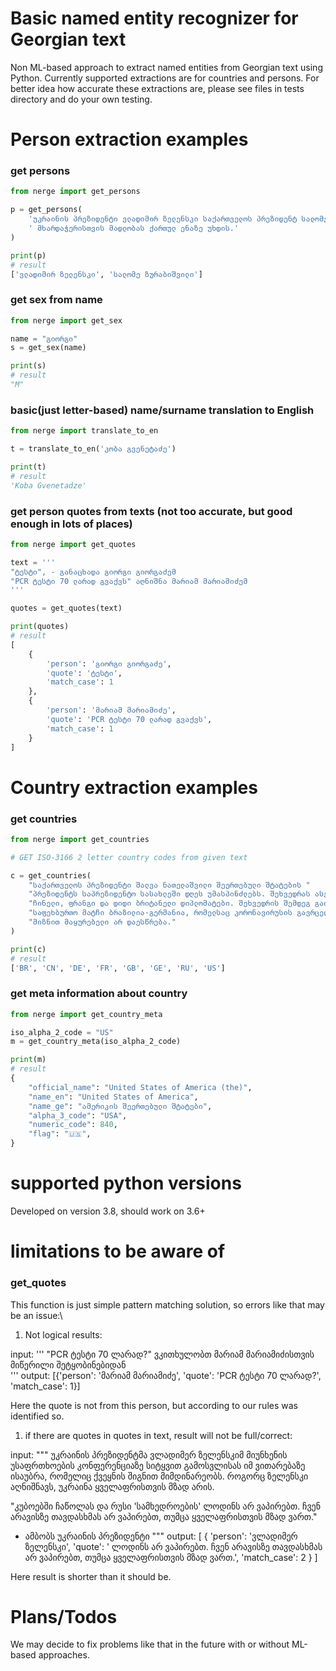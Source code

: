 # Basic named entity recognizer for Georgian text
Non ML-based approach to extract named entities from Georgian text using Python.
Currently supported extractions are for countries and persons.
For better idea how accurate these extractions are, please see files in tests directory and do your own testing.

# Person extraction examples

### get persons
```python
from nerge import get_persons

p = get_persons(
    'უკრაინის პრეზიდენტი ვლადიმირ ზელენსკი საქართველოს პრეზიდენტ სალომე ზურაბიშვილს'
    ' მხარდაჭერისთვის მადლობას ქართულ ენაზე უხდის.'
)

print(p)
# result
['ვლადიმირ ზელენსკი', 'სალომე ზურაბიშვილი']
```

### get sex from name
```python
from nerge import get_sex

name = "გიორგი"
s = get_sex(name)

print(s)
# result
"M"
```

### basic(just letter-based) name/surname translation to English
```python
from nerge import translate_to_en

t = translate_to_en('კობა გვენეტაძე')

print(t)
# result
'Koba Gvenetadze'
```

### get person quotes from texts (not too accurate, but good enough in lots of places)
```python
from nerge import get_quotes

text = '''
"ტესტი", - განაცხადა გიორგი გიორგაძემ    
"PCR ტესტი 70 ლარად გვაქვს" აღნიშნა მარიამ მარიამიძემ
'''

quotes = get_quotes(text)

print(quotes)
# result
[
    {
        'person': 'გიორგი გიორგაძე',
        'quote': 'ტესტი',
        'match_case': 1
    },
    {
        'person': 'მარიამ მარიამიძე',
        'quote': 'PCR ტესტი 70 ლარად გვაქვს',
        'match_case': 1
    }
]
```




# Country extraction examples

### get countries
```python
from nerge import get_countries

# GET ISO-3166 2 letter country codes from given text

c = get_countries(
    "საქართველოს პრეზიდენტი შალვა ნათელაშვილი შეერთებული შტატების "
    "პრეზიდენტს საპრეზიდენტო სასახლეში დღეს უმასპინძლებს. შეხვედრას ასევე დაესწრებიან რუსი, "
    "ჩინელი, ფრანგი და დიდი ბრიტანელი დიპლომატები. შეხვედრის შემდეგ გაიმართება ამხანაგური "
    "საფეხბურთო მატჩი ბრაზილია-გერმანია, რომელსაც კორონავირუსის გავრცელების პრევენციის "
    "მიზნით მაყურებელი არ დაესწრება."
)

print(c)
# result
['BR', 'CN', 'DE', 'FR', 'GB', 'GE', 'RU', 'US']

```


### get meta information about country
```python
from nerge import get_country_meta

iso_alpha_2_code = "US"
m = get_country_meta(iso_alpha_2_code)

print(m)
# result
{
    "official_name": "United States of America (the)",
    "name_en": "United States of America",
    "name_ge": "ამერიკის შეერთებული შტატები",
    "alpha_3_code": "USA",
    "numeric_code": 840,
    "flag": "🇺🇸",
}
```


# supported python versions
Developed on version 3.8, should work on 3.6+

# limitations to be aware of
### get_quotes
This function is just simple pattern matching solution,
so errors like that may be an issue:\

1) Not logical results:

input:
    '''
    "PCR ტესტი 70 ლარად?" ვკითხულობთ მარიამ მარიამიძისთვის მიწერილი შეტყობინებიდან  
    '''
output:
    [{'person': 'მარიამ მარიამიძე', 'quote': 'PCR ტესტი 70 ლარად?', 'match_case': 1}]

Here the quote is not from this person, but according to our rules was identified so.

1) if there are quotes in quotes in text, result will not be full/correct:

input:
    """
   უკრაინის პრეზიდენტმა ვლადიმერ ზელენსკიმ მიუნხენის უსაფრთხოების კონფერენციაზე
   სიტყვით გამოსვლისას იმ ვითარებაზე ისაუბრა, რომელიც ქვეყნის შიგნით
   მიმდინარეობს. როგორც ზელენსკი აღნიშნავს, უკრაინა ყველაფრისთვის მზად არის.

   "კუბოებში ჩაწოლას და რუსი 'სამხედროების' ლოდინს არ ვაპირებთ. ჩვენ
   არავისზე თავდასხმას არ ვაპირებთ, თუმცა ყველაფრისთვის მზად ვართ."
   - ამბობს უკრაინის პრეზიდენტი
   """
output:
[
    {
    'person': 'ვლადიმერ ზელენსკი',
     'quote': ' ლოდინს არ ვაპირებთ. ჩვენ არავისზე თავდასხმას არ ვაპირებთ, თუმცა ყველაფრისთვის მზად ვართ.',
     'match_case': 2
   }
]

Here result is shorter than it should be.

# Plans/Todos
We may decide to fix problems like that in the future with or without ML-based approaches.
